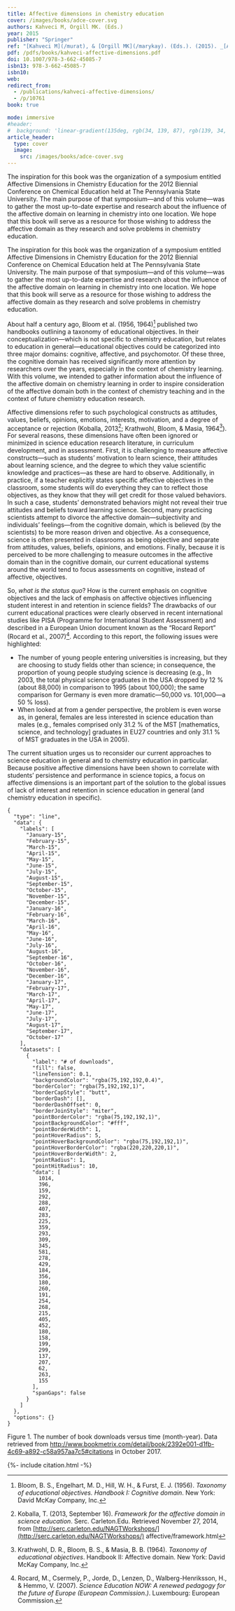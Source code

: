 ```yaml
---
title: Affective dimensions in chemistry education
cover: /images/books/adce-cover.svg
authors: Kahveci M, Orgill MK. (Eds.)
year: 2015
publisher: "Springer"
ref: "[Kahveci M](/murat), & [Orgill MK](/marykay). (Eds.). (2015). _[Affective dimensions in chemistry education](/yfg)_. Berlin Heidelberg: Springer-Verlag. [doi: 10.1007/978-3-662-45085-7](http://dx.doi.org/10.1007/978-3-662-45085-7)"
pdf: /pdfs/books/kahveci-affective-dimensions.pdf
doi: 10.1007/978-3-662-45085-7
isbn13: 978-3-662-45085-7
isbn10:
web:
redirect_from:
  - /publications/kahveci-affective-dimensions/
  - /p/10761
book: true

mode: immersive
#header:
#  background: 'linear-gradient(135deg, rgb(34, 139, 87), rgb(139, 34, 139))' 
article_header:
  type: cover
  image:
    src: /images/books/adce-cover.svg 
---
```


The inspiration for this book was the organization of a symposium entitled Affective Dimensions in Chemistry Education for the 2012 Biennial Conference on Chemical Education held at The Pennsylvania State University. The main purpose of that symposium—and of this volume—was to gather the most up-to-date expertise and research about the influence of the affective domain on learning in chemistry into one location. We hope that this book will serve as a resource for those wishing to address the affective domain as they research and solve problems in chemistry education.

The inspiration for this book was the organization of a symposium entitled Affective Dimensions in Chemistry Education for the 2012 Biennial Conference on Chemical Education held at The Pennsylvania State University. The main purpose of that symposium—and of this volume—was to gather the most up-to-date expertise and research about the influence of the affective domain on learning in chemistry into one location. We hope that this book will serve as a resource for those wishing to address the affective domain as they research and solve problems in chemistry education.

About half a century ago, Bloom et al. (1956, 1964)[^Bloom] published two handbooks outlining a taxonomy of educational objectives. In their conceptualization—which is not specific to chemistry education, but relates to education in general—educational objectives could be categorized into three major domains: cognitive, affective, and psychomotor. Of these three, the cognitive domain has received significantly more attention by researchers over the years, especially in the context of chemistry learning. With this volume, we intended to gather information about the influence of the affective domain on chemistry learning in order to inspire consideration of the affective domain both in the context of chemistry teaching and in the context of future chemistry education research.

[^Bloom]: Bloom, B. S., Engelhart, M. D., Hill, W. H., & Furst, E. J. (1956). *Taxonomy of educational objectives. Handbook I: Cognitive domain*. New York: David McKay Company, Inc.

Affective dimensions refer to such psychological constructs as attitudes, values, beliefs, opinions, emotions, interests, motivation, and a degree of acceptance or rejection (Koballa, 2013[^Koballa]; Krathwohl, Bloom, & Masia, 1964[^Krathwohl]). For several reasons, these dimensions have often been ignored or minimized in science education research literature, in curriculum development, and in assessment. First, it is challenging to measure affective constructs—such as students’ motivation to learn science, their attitudes about learning science, and the degree to which they value scientific knowledge and practices—as these are hard to observe. Additionally, in practice, if a teacher explicitly states specific affective objectives in the classroom, some students will do everything they can to reflect those objectives, as they know that they will get credit for those valued behaviors. In such a case, students’ demonstrated behaviors might not reveal their true attitudes and beliefs toward learning science. Second, many practicing scientists attempt to divorce the affective domain—subjectivity and individuals’ feelings—from the cognitive domain, which is believed (by the scientists) to be more reason driven and objective. As a consequence, science is often presented in classrooms as being objective and separate from attitudes, values, beliefs, opinions, and emotions. Finally, because it is perceived to be more challenging to measure outcomes in the affective domain than in the cognitive domain, our current educational systems around the world tend to focus assessments on cognitive, instead of affective, objectives.

[^Koballa]: Koballa, T. (2013, September 16). *Framework for the affective domain in science education*. Serc. Carleton.Edu. Retrieved November 27, 2014, from [http://serc.carleton.edu/NAGTWorkshops/](http://serc.carleton.edu/NAGTWorkshops/) affective/framework.html

[^Krathwohl]: Krathwohl, D. R., Bloom, B. S., & Masia, B. B. (1964). *Taxonomy of educational objectives*. Handbook II: Affective domain. New York: David McKay Company, Inc.

So, *what is the status quo*? How is the current emphasis on cognitive objectives and the lack of emphasis on affective objectives influencing student interest in and retention in science fields? The drawbacks of our current educational practices were clearly observed in recent international studies like PISA (Programme for International Student Assessment) and described in a European Union document known as the “Rocard Report” (Rocard et al., 2007)[^Rocard]. According to this report, the following issues were highlighted:

  * The number of young people entering universities is increasing, but they are choosing to study fields other than science; in consequence, the proportion of young people studying science is decreasing (e.g., In 2003, the total physical science graduates in the USA dropped by 12 % (about 88,000) in comparison to 1995 (about 100,000); the same comparison for Germany is even more dramatic—50,000 vs. 101,000—a 50 % loss).
  * When looked at from a gender perspective, the problem is even worse as, in general, females are less interested in science education than males (e.g., females comprised only 31.2 % of the MST [mathematics, science, and technology] graduates in EU27 countries and only 31.1 % of MST graduates in the USA in 2005).

[^Rocard]: Rocard, M., Csermely, P., Jorde, D., Lenzen, D., Walberg-Henriksson, H., & Hemmo, V. (2007). *Science Education NOW: A renewed pedagogy for the future of Europe (European Commission.)*. Luxembourg: European Commission.

The current situation urges us to reconsider our current approaches to science education in general and to chemistry education in particular. Because positive affective dimensions have been shown to correlate with students’ persistence and performance in science topics, a focus on affective dimensions is an important part of the solution to the global issues of lack of interest and retention in science education in general (and chemistry education in specific).

```chart
{
  "type": "line",
  "data": {
    "labels": [
      "January-15",
      "February-15",
      "March-15",
      "April-15",
      "May-15",
      "June-15",
      "July-15",
      "August-15",
      "September-15",
      "October-15",
      "November-15",
      "December-15",
      "January-16",
      "February-16",
      "March-16",
      "April-16",
      "May-16",
      "June-16",
      "July-16",
      "August-16",
      "September-16",
      "October-16",
      "November-16",
      "December-16",
      "January-17",
      "February-17",
      "March-17",
      "April-17",
      "May-17",
      "June-17",
      "July-17",
      "August-17",
      "September-17",
      "October-17"
    ],
    "datasets": [
      {
        "label": "# of downloads",
        "fill": false,
        "lineTension": 0.1,
        "backgroundColor": "rgba(75,192,192,0.4)",
        "borderColor": "rgba(75,192,192,1)",
        "borderCapStyle": "butt",
        "borderDash": [],
        "borderDashOffset": 0,
        "borderJoinStyle": "miter",
        "pointBorderColor": "rgba(75,192,192,1)",
        "pointBackgroundColor": "#fff",
        "pointBorderWidth": 1,
        "pointHoverRadius": 5,
        "pointHoverBackgroundColor": "rgba(75,192,192,1)",
        "pointHoverBorderColor": "rgba(220,220,220,1)",
        "pointHoverBorderWidth": 2,
        "pointRadius": 1,
        "pointHitRadius": 10,
        "data": [
          1014,
          396,
          159,
          292,
          288,
          407,
          283,
          225,
          359,
          293,
          309,
          345,
          581,
          278,
          429,
          184,
          356,
          180,
          260,
          191,
          254,
          268,
          215,
          405,
          452,
          180,
          158,
          199,
          299,
          137,
          207,
          62,
          263,
          155
        ],
        "spanGaps": false
      }
    ]
  },
  "options": {}
}
```
<figcaption>Figure 1. The number of book downloads versus time (month-year). Data retrieved from <a href="http://www.bookmetrix.com/detail/book/2392e001-d1fb-4c69-a892-c58a957aa7c5#citations">http://www.bookmetrix.com/detail/book/2392e001-d1fb-4c69-a892-c58a957aa7c5#citations</a> in October 2017.</figcaption>

{%- include citation.html -%}